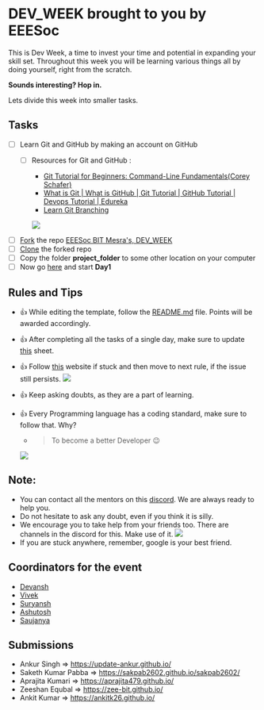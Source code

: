 # DEV_WEEK brought to you by EEESoc

This is Dev Week, a time to invest your time and potential in expanding your skill set. Throughout this week you will be learning various things all by doing yourself, right from the scratch.

**Sounds interesting? Hop in.**

Lets divide this week into smaller tasks.

## Tasks
- [ ] Learn Git and GitHub by making an account on GitHub
    - [ ] Resources for Git and GitHub :
        - <a href="https://www.youtube.com/watch?v=HVsySz-h9r4">Git Tutorial for Beginners: Command-Line Fundamentals(Corey Schafer)</a>
        - <a href="https://www.youtube.com/watch?v=xuB1Id2Wxak">What is Git | What is GitHub | Git Tutorial | GitHub Tutorial | Devops Tutorial | Edureka</a>
        - <a href="https://learngitbranching.js.org/">Learn Git Branching</a>
        
        ![](memes/m2.jpeg)
        
- [ ] <a href="https://help.github.com/en/github/getting-started-with-github/fork-a-repo#fork-an-example-repository">Fork</a> the repo <a href="https://github.com/EEESocbitmesra/DEV_WEEK">EEESoc BIT Mesra's, DEV_WEEK</a>
- [ ] <a href="https://help.github.com/en/github/creating-cloning-and-archiving-repositories/cloning-a-repository">Clone</a> the forked repo
- [ ] Copy the folder **project_folder** to some other location on your computer
- [ ] Now go <a href="https://github.com/EEESocbitmesra/DEV_WEEK/tree/master/project_folder#day-1">here</a> and start __Day1__

## Rules and Tips
- :+1: While editing the template, follow the <a href="https://github.com/EEESocbitmesra/DEV_WEEK/blob/master/README.md">README.md</a> file. Points will be awarded accordingly.
- :+1: After completing all the tasks of a single day, make sure to update <a href="https://docs.google.com/spreadsheets/d/1SMP1g4yqpL8hpf8T1GFFPBTMSHZHmMZd8xaNTdwJbYE/edit?usp=sharing">this</a> sheet. 
- :+1: Follow [this](https://codinginflow.com/google-programming-questions) website if stuck and then move to next rule, if the issue still persists.
![](memes/m1.jpeg)
- :+1: Keep asking doubts, as they are a part of learning.
- :+1: Every Programming language has a coding standard, make sure to follow that. Why? 
  -  > To become a better Developer :wink:
  
  ![](memes/m9.jpeg)

## Note:
- You can contact all the mentors on this <a href="https://discord.gg/WbRdAqF">discord</a>. We are always ready to help you.
- Do not hesitate to ask any doubt, even if you think it is silly.
- We encourage you to take help from your friends too. There are channels in the discord for this. Make use of it.
![](memes/m4.jpeg)
- If you are stuck anywhere, remember, google is your best friend.

## Coordinators for the event
- <a href="https://github.com/devansh03">Devansh</a>
- <a href="https://github.com/vd-07">Vivek</a>
- <a href="https://github.com/singhsuryansh12">Suryansh</a>
- <a href="https://github.com/ashusketch382">Ashutosh</a>
- <a href="https://github.com/saujanya01">Saujanya</a>

## Submissions

- Ankur Singh => https://update-ankur.github.io/
- Saketh Kumar Pabba => https://sakpab2602.github.io/sakpab2602/
- Aprajita Kumari => https://aprajita479.github.io/
- Zeeshan Equbal => https://zee-bit.github.io/
- Ankit Kumar => https://ankitk26.github.io/
